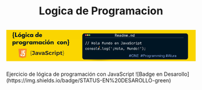 <div align="center">
  <h1 align="center">
          Logica de Programacion 
    <br />
    <br />
    <a href="#">
      <img src="Images/Banner JavaScript para Github.png">
    </a>
  </h1>
</div>
Ejercicio de lógica de programación con JavaScript
   ![Badge en Desarollo](https://img.shields.io/badge/STATUS-EN%20DESAROLLO-green)

